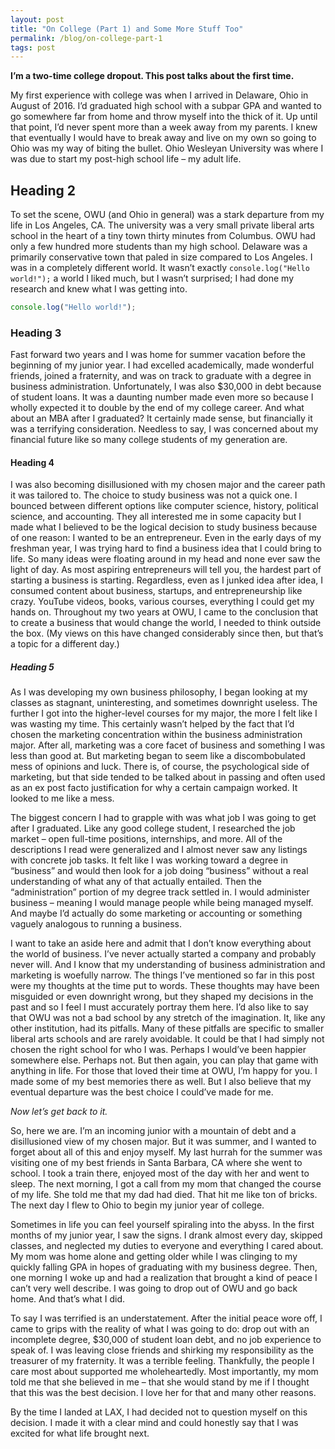 ```yaml
---
layout: post
title: "On College (Part 1) and Some More Stuff Too"
permalink: /blog/on-college-part-1
tags: post
---
```


**I’m a two-time college dropout. This post talks about the first time.**

My first experience with college was when I arrived in Delaware, Ohio in August of 2016. I’d graduated high school with a subpar GPA and wanted to go somewhere far from home and throw myself into the thick of it. Up until that point, I’d never spent more than a week away from my parents. I knew that eventually I would have to break away and live on my own so going to Ohio was my way of biting the bullet. Ohio Wesleyan University was where I was due to start my post-high school life – my adult life.

## Heading 2

To set the scene, OWU (and Ohio in general) was a stark departure from my life in Los Angeles, CA. The university was a very small private liberal arts school in the heart of a tiny town thirty minutes from Columbus. OWU had only a few hundred more students than my high school. Delaware was a primarily conservative town that paled in size compared to Los Angeles. I was in a completely different world. It wasn’t exactly `console.log("Hello world!");` a world I liked much, but I wasn’t surprised; I had done my research and knew what I was getting into.

```js
console.log("Hello world!");
```

### Heading 3

Fast forward two years and I was home for summer vacation before the beginning of my junior year. I had excelled academically, made wonderful friends, joined a fraternity, and was on track to graduate with a degree in business administration. Unfortunately, I was also $30,000 in debt because of student loans. It was a daunting number made even more so because I wholly expected it to double by the end of my college career. And what about an MBA after I graduated? It certainly made sense, but financially it was a terrifying consideration. Needless to say, I was concerned about my financial future like so many college students of my generation are.

#### Heading 4

I was also becoming disillusioned with my chosen major and the career path it was tailored to. The choice to study business was not a quick one. I bounced between different options like computer science, history, political science, and accounting. They all interested me in some capacity but I made what I believed to be the logical decision to study business because of one reason: I wanted to be an entrepreneur. Even in the early days of my freshman year, I was trying hard to find a business idea that I could bring to life. So many ideas were floating around in my head and none ever saw the light of day. As most aspiring entrepreneurs will tell you, the hardest part of starting a business is starting. Regardless, even as I junked idea after idea, I consumed content about business, startups, and entrepreneurship like crazy. YouTube videos, books, various courses, everything I could get my hands on. Throughout my two years at OWU, I came to the conclusion that to create a business that would change the world, I needed to think outside the box. (My views on this have changed considerably since then, but that’s a topic for a different day.)

##### Heading 5

As I was developing my own business philosophy, I began looking at my classes as stagnant, uninteresting, and sometimes downright useless. The further I got into the higher-level courses for my major, the more I felt like I was wasting my time. This certainly wasn’t helped by the fact that I’d chosen the marketing concentration within the business administration major. After all, marketing was a core facet of business and something I was less than good at. But marketing began to seem like a discombobulated mess of opinions and luck. There is, of course, the psychological side of marketing, but that side tended to be talked about in passing and often used as an ex post facto justification for why a certain campaign worked. It looked to me like a mess.

The biggest concern I had to grapple with was what job I was going to get after I graduated. Like any good college student, I researched the job market – open full-time positions, internships, and more. All of the descriptions I read were generalized and I almost never saw any listings with concrete job tasks. It felt like I was working toward a degree in “business” and would then look for a job doing “business” without a real understanding of what any of that actually entailed. Then the “administration” portion of my degree track settled in. I would administer business – meaning I would manage people while being managed myself. And maybe I’d actually do some marketing or accounting or something vaguely analogous to running a business.

I want to take an aside here and admit that I don’t know everything about the world of business. I’ve never actually started a company and probably never will. And I know that my understanding of business administration and marketing is woefully narrow. The things I’ve mentioned so far in this post were my thoughts at the time put to words. These thoughts may have been misguided or even downright wrong, but they shaped my decisions in the past and so I feel I must accurately portray them here. I’d also like to say that OWU was not a bad school by any stretch of the imagination. It, like any other institution, had its pitfalls. Many of these pitfalls are specific to smaller liberal arts schools and are rarely avoidable. It could be that I had simply not chosen the right school for who I was. Perhaps I would’ve been happier somewhere else. Perhaps not. But then again, you can play that game with anything in life. For those that loved their time at OWU, I’m happy for you. I made some of my best memories there as well. But I also believe that my eventual departure was the best choice I could’ve made for me.

_Now let’s get back to it._

So, here we are. I’m an incoming junior with a mountain of debt and a disillusioned view of my chosen major. But it was summer, and I wanted to forget about all of this and enjoy myself. My last hurrah for the summer was visiting one of my best friends in Santa Barbara, CA where she went to school. I took a train there, enjoyed most of the day with her and went to sleep. The next morning, I got a call from my mom that changed the course of my life. She told me that my dad had died. That hit me like ton of bricks. The next day I flew to Ohio to begin my junior year of college.

Sometimes in life you can feel yourself spiraling into the abyss. In the first months of my junior year, I saw the signs. I drank almost every day, skipped classes, and neglected my duties to everyone and everything I cared about. My mom was home alone and getting older while I was clinging to my quickly falling GPA in hopes of graduating with my business degree. Then, one morning I woke up and had a realization that brought a kind of peace I can’t very well describe. I was going to drop out of OWU and go back home. And that’s what I did.

To say I was terrified is an understatement. After the initial peace wore off, I came to grips with the reality of what I was going to do: drop out with an incomplete degree, $30,000 of student loan debt, and no job experience to speak of. I was leaving close friends and shirking my responsibility as the treasurer of my fraternity. It was a terrible feeling. Thankfully, the people I care most about supported me wholeheartedly. Most importantly, my mom told me that she believed in me – that she would stand by me if I thought that this was the best decision. I love her for that and many other reasons.

By the time I landed at LAX, I had decided not to question myself on this decision. I made it with a clear mind and could honestly say that I was excited for what life brought next.
